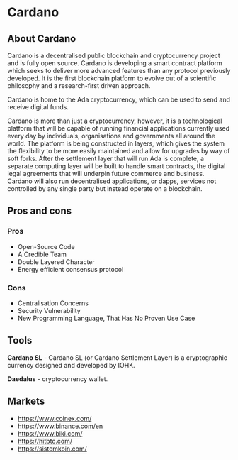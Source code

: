 # Cardano

## About Cardano

Cardano is a decentralised public blockchain and cryptocurrency project and is fully open source. Cardano is developing a smart contract platform which seeks to deliver more advanced features than any protocol previously developed. It is the first blockchain platform to evolve out of a scientific philosophy and a research-first driven approach.

Cardano is home to the Ada cryptocurrency, which can be used to send and receive digital funds.

Cardano is more than just a cryptocurrency, however, it is a technological platform that will be capable of running financial applications currently used every day by individuals, organisations and governments all around the world. The platform is being constructed in layers, which gives the system the flexibility to be more easily maintained and allow for upgrades by way of soft forks. After the settlement layer that will run Ada is complete, a separate computing layer will be built to handle smart contracts, the digital legal agreements that will underpin future commerce and business. Cardano will also run decentralised applications, or dapps, services not controlled by any single party but instead operate on a blockchain.

## Pros and cons

### Pros

- Open-Source Code
- A Credible Team
- Double Layered Character
- Energy efficient consensus protocol

### Cons

- Centralisation Concerns
- Security Vulnerability
- New Programming Language, That Has No Proven Use Case

## Tools

**Cardano SL** - Cardano SL (or Cardano Settlement Layer) is a cryptographic currency designed and developed by IOHK.

**Daedalus** - cryptocurrency wallet.

## Markets

- https://www.coinex.com/
- https://www.binance.com/en
- https://www.biki.com/
- https://hitbtc.com/
- https://sistemkoin.com/
